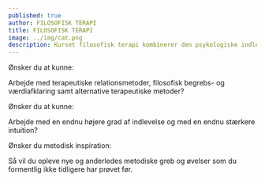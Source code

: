 ```yaml
---
published: true
author: FILOSOFISK TERAPI
title: FILOSOFISK TERAPI
image: ../img/cat.png
description: Kurset filosofisk terapi kombinerer den psykologiske indlevelse med en filosofisk undersøgende tilgang,hvilket giver dig et nyt praktisk anvendeligt samtaleværktøj.
---
```


Ønsker du at kunne:

Arbejde med terapeutiske relationsmetoder, filosofisk begrebs- og værdiafklaring samt alternative terapeutiske metoder?

Ønsker du at kunne:

Arbejde med en endnu højere grad af indlevelse og med en endnu stærkere intuition?

Ønsker du metodisk inspiration:

Så vil du opleve nye og anderledes metodiske greb og øvelser som du formentlig ikke tidligere har prøvet før.